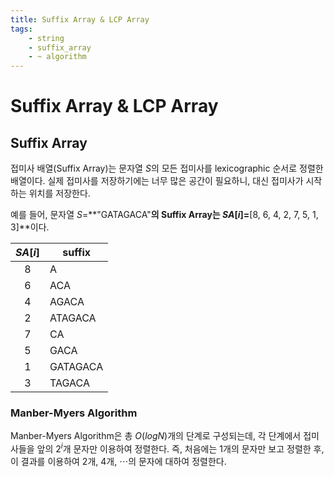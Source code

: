 ```yaml
---
title: Suffix Array & LCP Array
tags:
    - string
    - suffix_array
    - ~ algorithm
---
```


# Suffix Array & LCP Array

## Suffix Array

접미사 배열(Suffix Array)는 문자열 $S$의 모든 접미사를 lexicographic 순서로 정렬한 배열이다.
실제 접미사를 저장하기에는 너무 많은 공간이 필요하니, 대신 접미사가 시작하는 위치를 저장한다.

예를 들어, 문자열 $S$=**"GATAGACA"**의 Suffix Array는 $SA[i]=$**[8, 6, 4, 2, 7, 5, 1, 3]**이다.

<center>

| $SA[i]$ | suffix   |
|:-------:|----------|
| 8       | A        |
| 6       | ACA      |
| 4       | AGACA    |
| 2       | ATAGACA  |
| 7       | CA       |
| 5       | GACA     |
| 1       | GATAGACA |
| 3       | TAGACA   |

</center>

### Manber-Myers Algorithm

Manber-Myers Algorithm은 총 $O(logN)$개의 단계로 구성되는데, 각 단계에서 접미사들을 앞의 $2^i$개 문자만 이용하여 정렬한다.
즉, 처음에는 $1$개의 문자만 보고 정렬한 후, 이 결과를 이용하여 $2$개, $4$개, $\cdots$의 문자에 대하여 정렬한다.

